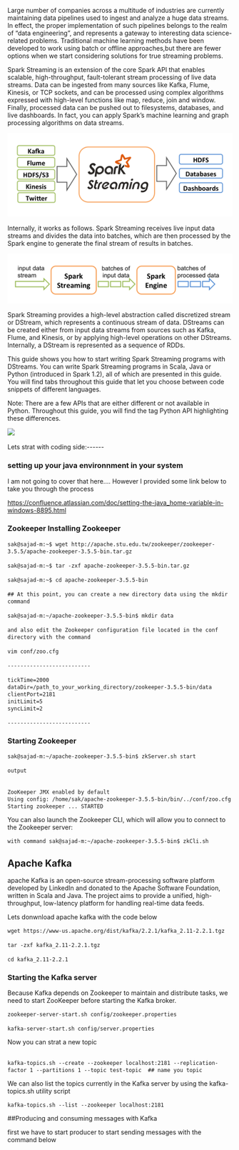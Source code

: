 Large number of companies across a multitude of industries are currently maintaining data pipelines used to ingest and analyze
a huge data streams. In effect, the proper implementation of such pipelines belongs to the realm of “data engineering”,
and represents a gateway to interesting data science-related problems. Traditional machine learning methods have been developed to work
using batch or offline approaches,but there are fewer options when we start considering solutions for true streaming problems.

Spark Streaming is an extension of the core Spark API that enables scalable, high-throughput, fault-tolerant stream processing of live
data streams. Data can be ingested from many sources like Kafka, Flume, Kinesis, or TCP sockets, and can be processed using complex
algorithms expressed with high-level functions like map, reduce, join and window. Finally, processed data can be pushed out to filesystems, databases, and live dashboards.
In fact, you can apply Spark’s machine learning and graph processing algorithms on data streams.

![](streaming-arch.png)

Internally, it works as follows. Spark Streaming receives live input data streams and divides the data into batches, which are then processed by the Spark engine to generate the final stream of results in batches.

![](streaming-flow.png)


Spark Streaming provides a high-level abstraction called discretized stream or DStream, which represents a continuous stream of data. DStreams can be created either from input data streams from sources such as Kafka, Flume, and Kinesis, or by applying high-level operations on other DStreams. Internally, a DStream is represented as a sequence of RDDs.

This guide shows you how to start writing Spark Streaming programs with DStreams. You can write Spark Streaming programs in Scala, Java or Python (introduced in Spark 1.2), all of which are presented in this guide. You will find tabs throughout this guide that let you choose between code snippets of different languages.

Note: There are a few APIs that are either different or not available in Python. Throughout this guide, you will find the tag Python API highlighting these differences.

![](kafka_spark_pipeline.png)


Lets strat with coding side:------


### setting up your  java environnment in your system 

I am not going to cover that here.... However I provided some link below to take you through the process 

https://confluence.atlassian.com/doc/setting-the-java_home-variable-in-windows-8895.html

### Zookeeper Installing Zookeeper

```
sak@sajad-m:~$ wget http://apache.stu.edu.tw/zookeeper/zookeeper-3.5.5/apache-zookeeper-3.5.5-bin.tar.gz

sak@sajad-m:~$ tar -zxf apache-zookeeper-3.5.5-bin.tar.gz

sak@sajad-m:~$ cd apache-zookeeper-3.5.5-bin

## At this point, you can create a new directory data using the mkdir command

sak@sajad-m:~/apache-zookeeper-3.5.5-bin$ mkdir data

and also edit the Zookeeper configuration file located in the conf directory with the command

vim conf/zoo.cfg  

--------------------------

tickTime=2000
dataDir=/path_to_your_working_directory/zookeeper-3.5.5-bin/data
clientPort=2181
initLimit=5
syncLimit=2

--------------------------
```
### Starting Zookeeper

```
sak@sajad-m:~/apache-zookeeper-3.5.5-bin$ zkServer.sh start

output 


ZooKeeper JMX enabled by default
Using config: /home/sak/apache-zookeeper-3.5.5-bin/bin/../conf/zoo.cfg
Starting zookeeper ... STARTED

```

You can also launch the Zookeeper CLI, which will allow you to connect to the Zookeeper server:

```
with command sak@sajad-m:~/apache-zookeeper-3.5.5-bin$ zkCli.sh

```

## Apache Kafka

apache Kafka is an open-source stream-processing software platform developed by LinkedIn and donated to the Apache Software Foundation, written in Scala and Java. The project aims to provide a unified, high-throughput, low-latency platform for handling real-time data feeds.

Lets donwnload apache kafka with the code below 

```
wget https://www-us.apache.org/dist/kafka/2.2.1/kafka_2.11-2.2.1.tgz

tar -zxf kafka_2.11-2.2.1.tgz 

cd kafka_2.11-2.2.1  

```
### Starting the Kafka server


Because Kafka depends on Zookeeper to maintain and distribute tasks, we need to start ZooKeeper before starting the Kafka broker.

```
zookeeper-server-start.sh config/zookeeper.properties

kafka-server-start.sh config/server.properties

```

Now you can strat a new topic

```

kafka-topics.sh --create --zookeeper localhost:2181 --replication-factor 1 --partitions 1 --topic test-topic  ## name you topic 

```

We can also list the topics currently in the Kafka server by using the kafka-topics.sh utility script

```
kafka-topics.sh --list --zookeeper localhost:2181

```

##Producing and consuming messages with Kafka

first we have to start producer to start sending messages  with the command below 

```













